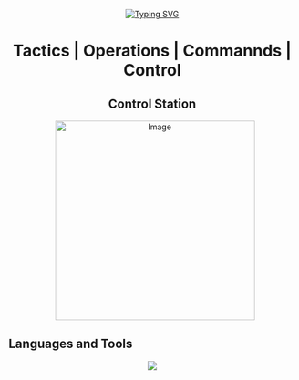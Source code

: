 
<p align="center">
  <a href="https://git.io/typing-svg"><img src="https://readme-typing-svg.herokuapp.com?font=Fira+Code&pause=1000&color=29F718&random=false&width=435&lines=perceive+that+which+cannot+be+seen" alt="Typing SVG" /></a>
</p>

<h1 align="center">Tactics | Operations | Commannds | Control</h1>


<h2 align="center">Control Station</h2>
<p align="center">
  <img src="https://github.com/TOCC-0p3r4t0r/TOCC-0p3r4t0r/blob/main/tocc.jpeg" alt="Image" style="height: 350px; vertical-align: middle; margin-left: 10px;" />
</p>


## Languages and Tools

<p align="center">
  <a href="https://skillicons.dev">
    <img src="https://skillicons.dev/icons?i=react,nodejs,postgres,git,docker,kubernetes,bash,py,flask,ubuntu,kali,raspberrypi,windows,cloudflare" />
  </a>
</p>



